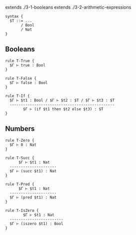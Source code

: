 extends ./3-1-booleans
extends ./3-2-arithmetic-expressions

    syntax {
      $T ::= ...
           / Bool
           / Nat
    }


## Booleans

    rule T-True {
      $Γ ⊢ true : Bool
    }

    rule T-False {
      $Γ ⊢ false : Bool
    }

    rule T-If {
      $Γ ⊢ $t1 : Bool / $Γ ⊢ $t2 : $T / $Γ ⊢ $t3 : $T
      -----------------------------------------------
            $Γ ⊢ (if $t1 then $t2 else $t3) : $T
    }


## Numbers

    rule T-Zero {
      $Γ ⊢ 0 : Nat
    }

    rule T-Succ {
          $Γ ⊢ $t1 : Nat
      ---------------------
      $Γ ⊢ (succ $t1) : Nat
    }

    rule T-Pred {
          $Γ ⊢ $t1 : Nat
      ---------------------
      $Γ ⊢ (pred $t1) : Nat
    }

    rule T-IsZero {
            $Γ ⊢ $t1 : Nat
      ------------------------
      $Γ ⊢ (iszero $t1) : Bool
    }
